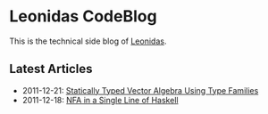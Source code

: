 # Leonidas CodeBlog

This is the technical side blog of [Leonidas](http://leonidasoy.fi/).

## Latest Articles

* 2011-12-21: [Statically Typed Vector Algebra Using Type Families](https://github.com/leonidas/codeblog/blob/master/2011/2011-12-21-static-vector-algebra.md)
* 2011-12-18: [NFA in a Single Line of Haskell](https://github.com/leonidas/codeblog/blob/master/2011/2011-12-18-haskell-nfa.md)
